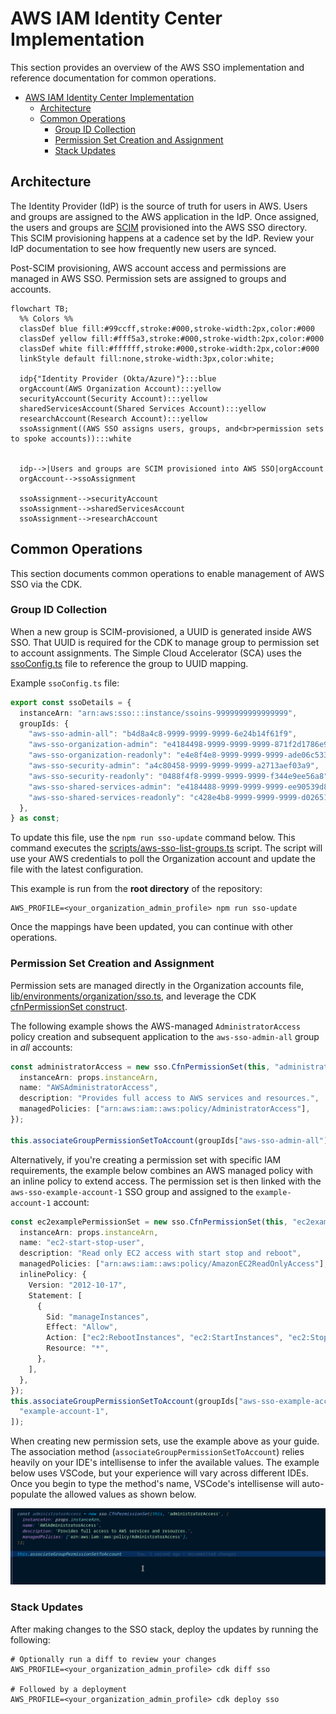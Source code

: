 # AWS IAM Identity Center Implementation

This section provides an overview of the AWS SSO implementation and reference documentation for common operations.

- [AWS IAM Identity Center Implementation](#aws-iam-identity-center-implementation)
  - [Architecture](#architecture)
  - [Common Operations](#common-operations)
    - [Group ID Collection](#group-id-collection)
    - [Permission Set Creation and Assignment](#permission-set-creation-and-assignment)
    - [Stack Updates](#stack-updates)

## Architecture

The Identity Provider (IdP) is the source of truth for users in AWS. Users and groups are assigned to the AWS application in the IdP. Once assigned, the users and groups are [SCIM](https://docs.aws.amazon.com/singlesignon/latest/userguide/scim-profile-saml.html) provisioned into the AWS SSO directory. This SCIM provisioning happens at a cadence set by the IdP. Review your IdP documentation to see how frequently new users are synced.

Post-SCIM provisioning, AWS account access and permissions are managed in AWS SSO. Permission sets are assigned to groups and accounts.

```mermaid
flowchart TB;
  %% Colors %%
  classDef blue fill:#99ccff,stroke:#000,stroke-width:2px,color:#000
  classDef yellow fill:#fff5a3,stroke:#000,stroke-width:2px,color:#000
  classDef white fill:#ffffff,stroke:#000,stroke-width:2px,color:#000
  linkStyle default fill:none,stroke-width:3px,color:white;

  idp{"Identity Provider (Okta/Azure)"}:::blue
  orgAccount(AWS Organization Account):::yellow
  securityAccount(Security Account):::yellow
  sharedServicesAccount(Shared Services Account):::yellow
  researchAccount(Research Account):::yellow
  ssoAssignment((AWS SSO assigns users, groups, and<br>permission sets to spoke accounts)):::white


  idp-->|Users and groups are SCIM provisioned into AWS SSO|orgAccount
  orgAccount-->ssoAssignment

  ssoAssignment-->securityAccount
  ssoAssignment-->sharedServicesAccount
  ssoAssignment-->researchAccount
```

## Common Operations

This section documents common operations to enable management of AWS SSO via the CDK.

### Group ID Collection

When a new group is SCIM-provisioned, a UUID is generated inside AWS SSO. That UUID is required for the CDK to manage group to permission set to account assignments. The Simple Cloud Accelerator (SCA) uses the [ssoConfig.ts](../../../config/ssoConfig.ts) file to reference the group to UUID mapping.

Example `ssoConfig.ts` file:

```typescript
export const ssoDetails = {
  instanceArn: "arn:aws:sso:::instance/ssoins-9999999999999999",
  groupIds: {
    "aws-sso-admin-all": "b4d8a4c8-9999-9999-9999-6e24b14f61f9",
    "aws-sso-organization-admin": "e4184498-9999-9999-9999-871f2d1786e9",
    "aws-sso-organization-readonly": "e4e8f4e8-9999-9999-9999-ade06c533241",
    "aws-sso-security-admin": "a4c80458-9999-9999-9999-a2713aef03a9",
    "aws-sso-security-readonly": "0488f4f8-9999-9999-9999-f344e9ee56a8",
    "aws-sso-shared-services-admin": "e4184488-9999-9999-9999-ee90539d8070",
    "aws-sso-shared-services-readonly": "c428e4b8-9999-9999-9999-d026510cedc3",
  },
} as const;
```

To update this file, use the `npm run sso-update` command below. This command executes the [scripts/aws-sso-list-groups.ts](../../../scripts/aws-sso-list-groups.ts) script. The script will use your AWS credentials to poll the Organization account and update the file with the latest configuration.

This example is run from the **root directory** of the repository:

```shell
AWS_PROFILE=<your_organization_admin_profile> npm run sso-update
```

Once the mappings have been updated, you can continue with other operations.

### Permission Set Creation and Assignment

Permission sets are managed directly in the Organization accounts file, [lib/environments/organization/sso.ts](../../../lib/environments/organization/sso.ts), and leverage the CDK [cfnPermissionSet construct](https://docs.aws.amazon.com/cdk/api/v2/docs/aws-cdk-lib.aws_sso.CfnPermissionSet.html).

The following example shows the AWS-managed `AdministratorAccess` policy creation and subsequent application to the `aws-sso-admin-all` group in _all_ accounts:

```typescript
const administratorAccess = new sso.CfnPermissionSet(this, "administratorAccess", {
  instanceArn: props.instanceArn,
  name: "AWSAdministratorAccess",
  description: "Provides full access to AWS services and resources.",
  managedPolicies: ["arn:aws:iam::aws:policy/AdministratorAccess"],
});

this.associateGroupPermissionSetToAccount(groupIds["aws-sso-admin-all"], administratorAccess, "ALL_ACCOUNTS");
```

Alternatively, if you're creating a permission set with specific IAM requirements, the example below combines an AWS managed policy with an inline policy to extend access. The permission set is then linked with the `aws-sso-example-account-1` SSO group and assigned to the `example-account-1` account:

```typescript
const ec2examplePermissionSet = new sso.CfnPermissionSet(this, "ec2examplePermissionSet", {
  instanceArn: props.instanceArn,
  name: "ec2-start-stop-user",
  description: "Read only EC2 access with start stop and reboot",
  managedPolicies: ["arn:aws:iam::aws:policy/AmazonEC2ReadOnlyAccess"],
  inlinePolicy: {
    Version: "2012-10-17",
    Statement: [
      {
        Sid: "manageInstances",
        Effect: "Allow",
        Action: ["ec2:RebootInstances", "ec2:StartInstances", "ec2:StopInstances"],
        Resource: "*",
      },
    ],
  },
});
this.associateGroupPermissionSetToAccount(groupIds["aws-sso-example-account-1"], ec2examplePermissionSet, [
  "example-account-1",
]);
```

When creating new permission sets, use the example above as your guide. The association method (`associateGroupPermissionSetToAccount`) relies heavily on your IDE's intellisense to infer the available values. The example below uses VSCode, but your experience will vary across different IDEs. Once you begin to type the method's name, VSCode's intellisense will auto-populate the allowed values as shown below.

![associationExample](images/sso-intellisense.gif)

### Stack Updates

After making changes to the SSO stack, deploy the updates by running the following:

```shell
# Optionally run a diff to review your changes
AWS_PROFILE=<your_organization_admin_profile> cdk diff sso

# Followed by a deployment
AWS_PROFILE=<your_organization_admin_profile> cdk deploy sso
```

